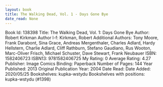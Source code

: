 ```yaml
---
layout: book
title: The Walking Dead, Vol. 1 - Days Gone Bye
date_read: None
---
```


Book Id: 138398
Title: The Walking Dead, Vol. 1: Days Gone Bye
Author: Robert Kirkman
Author l-f: Kirkman, Robert
Additional Authors: Tony Moore, Frank Darabont, Sina Grace, Andreas Mergenthaler, Charles Adlard, Hardy Hellstern, Charlie Adlard, Cliff Rathburn, Stefano Gaudiano, Rus Wooton, Marc-Oliver Frisch, Michael Schuster, Dave    Stewart, Frank Neubauer
ISBN: 1582406723
ISBN13: 9781582406725
My Rating: 0
Average Rating: 4.27
Publisher: Image Comics
Binding: Paperback
Number of Pages: 144
Year Published: 2013
Original Publication Year: 2004
Date Read: 
Date Added: 2020/05/25
Bookshelves: kupka-wstydu
Bookshelves with positions: kupka-wstydu (#1398)

